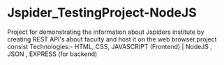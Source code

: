 # Jspider_TestingProject-NodeJS
Project for demonstrating the information about Jspiders institute by creating REST API's about faculty and host it on the web browser.project consist Technologies:- HTML, CSS, JAVASCRIPT (Frontend) | NodeJS , JSON , EXPRESS (for backend)
